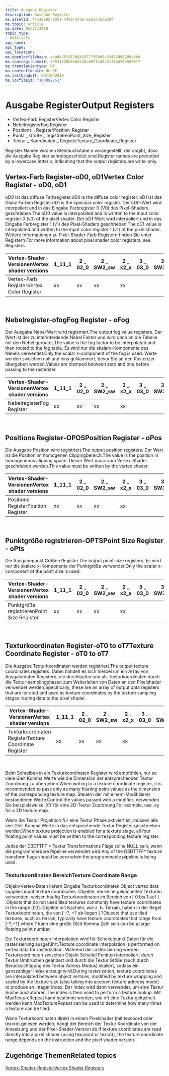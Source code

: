 ```yaml
---
title: Ausgabe Register
description: Ausgabe Register
ms.assetid: 44148185-1051-44b9-afde-a2ecd76c829f
ms.topic: article
ms.date: 05/31/2018
topic_type:
- kbArticle
api_name: ''
api_type: ''
api_location: ''
ms.openlocfilehash: e4a0b397d17b841877796bd9c33432896208ed6d
ms.sourcegitcommit: 2d531328b6ed82d4ad971a45a5131b430c5866f7
ms.translationtype: HT
ms.contentlocale: de-DE
ms.lasthandoff: 09/16/2019
ms.locfileid: "104992751"
---
```

# <a name="output-registers"></a><span data-ttu-id="724fe-103">Ausgabe Register</span><span class="sxs-lookup"><span data-stu-id="724fe-103">Output Registers</span></span>

-   <span data-ttu-id="724fe-104">Vertex-Farb Register</span><span class="sxs-lookup"><span data-stu-id="724fe-104">Vertex Color Register</span></span>
-   <span data-ttu-id="724fe-105">Nebelregister</span><span class="sxs-lookup"><span data-stu-id="724fe-105">Fog Register</span></span>
-   <span data-ttu-id="724fe-106">Positions \_ Register</span><span class="sxs-lookup"><span data-stu-id="724fe-106">Position\_Register</span></span>
-   <span data-ttu-id="724fe-107">Punkt \_ Größe \_ registrieren</span><span class="sxs-lookup"><span data-stu-id="724fe-107">Point\_Size\_Register</span></span>
-   <span data-ttu-id="724fe-108">Textur \_ Koordinaten \_ Register</span><span class="sxs-lookup"><span data-stu-id="724fe-108">Texture\_Coordinate\_Register</span></span>

<span data-ttu-id="724fe-109">Register Namen wird ein Kleinbuchstabe o vorangestellt, der angibt, dass die Ausgabe Register schreibgeschützt sind.</span><span class="sxs-lookup"><span data-stu-id="724fe-109">Register names are preceded by a lowercase letter o, indicating that the output registers are write-only.</span></span>

## <a name="vertex-color-register---od0-od1"></a><span data-ttu-id="724fe-110">Vertex-Farb Register-oD0, oD1</span><span class="sxs-lookup"><span data-stu-id="724fe-110">Vertex Color Register - oD0, oD1</span></span>

<span data-ttu-id="724fe-111">oD0 ist das diffuse Farbregister.</span><span class="sxs-lookup"><span data-stu-id="724fe-111">oD0 is the diffuse color register.</span></span> <span data-ttu-id="724fe-112">oD1 ist das Glanz Farben Register.</span><span class="sxs-lookup"><span data-stu-id="724fe-112">oD1 is the specular color register.</span></span> <span data-ttu-id="724fe-113">Der oD0-Wert wird interpoliert und in das Eingabe Farbregister 0 (V0) des Pixel-Shaders geschrieben.</span><span class="sxs-lookup"><span data-stu-id="724fe-113">The oD0 value is interpolated and is written to the input color register 0 (v0) of the pixel shader.</span></span> <span data-ttu-id="724fe-114">Der oD1-Wert wird interpoliert und in das Eingabe Farbregister 1 (v1) des Pixel-Shaders geschrieben.</span><span class="sxs-lookup"><span data-stu-id="724fe-114">The oD1 value is interpolated and written to the input color register 1 (v1) of the pixel shader.</span></span> <span data-ttu-id="724fe-115">Weitere Informationen zu Pixel-Shader-Farb Registern finden Sie unter Registern.</span><span class="sxs-lookup"><span data-stu-id="724fe-115">For more information about pixel shader color registers, see Registers.</span></span>



| <span data-ttu-id="724fe-116">Vertex-Shader-Versionen</span><span class="sxs-lookup"><span data-stu-id="724fe-116">Vertex shader versions</span></span> | <span data-ttu-id="724fe-117">1\_1</span><span class="sxs-lookup"><span data-stu-id="724fe-117">1\_1</span></span> | <span data-ttu-id="724fe-118">2 \_ 0</span><span class="sxs-lookup"><span data-stu-id="724fe-118">2\_0</span></span> | <span data-ttu-id="724fe-119">2 \_ SW</span><span class="sxs-lookup"><span data-stu-id="724fe-119">2\_sw</span></span> | <span data-ttu-id="724fe-120">2 \_ x</span><span class="sxs-lookup"><span data-stu-id="724fe-120">2\_x</span></span> | <span data-ttu-id="724fe-121">3 \_ 0</span><span class="sxs-lookup"><span data-stu-id="724fe-121">3\_0</span></span> | <span data-ttu-id="724fe-122">3 \_ SW</span><span class="sxs-lookup"><span data-stu-id="724fe-122">3\_sw</span></span> |
|------------------------|------|------|-------|------|------|-------|
| <span data-ttu-id="724fe-123">Vertex-Farb Register</span><span class="sxs-lookup"><span data-stu-id="724fe-123">Vertex Color Register</span></span>  | <span data-ttu-id="724fe-124">x</span><span class="sxs-lookup"><span data-stu-id="724fe-124">x</span></span>    | <span data-ttu-id="724fe-125">x</span><span class="sxs-lookup"><span data-stu-id="724fe-125">x</span></span>    | <span data-ttu-id="724fe-126">x</span><span class="sxs-lookup"><span data-stu-id="724fe-126">x</span></span>     | <span data-ttu-id="724fe-127">x</span><span class="sxs-lookup"><span data-stu-id="724fe-127">x</span></span>    |      |       |



 

## <a name="fog-register---ofog"></a><span data-ttu-id="724fe-128">Nebelregister-ofog</span><span class="sxs-lookup"><span data-stu-id="724fe-128">Fog Register - oFog</span></span>

<span data-ttu-id="724fe-129">Der Ausgabe Nebel Wert wird registriert.</span><span class="sxs-lookup"><span data-stu-id="724fe-129">The output fog value registers.</span></span> <span data-ttu-id="724fe-130">Der Wert ist der zu interinterdende Nebel Faktor und wird dann an die Tabelle mit den Nebel geroutet.</span><span class="sxs-lookup"><span data-stu-id="724fe-130">The value is the fog factor to be interpolated and then routed to the fog table.</span></span> <span data-ttu-id="724fe-131">Es wird nur die skalarx-Komponente des Nebels verwendet.</span><span class="sxs-lookup"><span data-stu-id="724fe-131">Only the scalar x-component of the fog is used.</span></span> <span data-ttu-id="724fe-132">Werte werden zwischen null und eins geklammert, bevor Sie an den Rasterizer übergeben werden.</span><span class="sxs-lookup"><span data-stu-id="724fe-132">Values are clamped between zero and one before passing to the rasterizer.</span></span>



| <span data-ttu-id="724fe-133">Vertex-Shader-Versionen</span><span class="sxs-lookup"><span data-stu-id="724fe-133">Vertex shader versions</span></span> | <span data-ttu-id="724fe-134">1\_1</span><span class="sxs-lookup"><span data-stu-id="724fe-134">1\_1</span></span> | <span data-ttu-id="724fe-135">2 \_ 0</span><span class="sxs-lookup"><span data-stu-id="724fe-135">2\_0</span></span> | <span data-ttu-id="724fe-136">2 \_ SW</span><span class="sxs-lookup"><span data-stu-id="724fe-136">2\_sw</span></span> | <span data-ttu-id="724fe-137">2 \_ x</span><span class="sxs-lookup"><span data-stu-id="724fe-137">2\_x</span></span> | <span data-ttu-id="724fe-138">3 \_ 0</span><span class="sxs-lookup"><span data-stu-id="724fe-138">3\_0</span></span> | <span data-ttu-id="724fe-139">3 \_ SW</span><span class="sxs-lookup"><span data-stu-id="724fe-139">3\_sw</span></span> |
|------------------------|------|------|-------|------|------|-------|
| <span data-ttu-id="724fe-140">Nebelregister</span><span class="sxs-lookup"><span data-stu-id="724fe-140">Fog Register</span></span>           | <span data-ttu-id="724fe-141">x</span><span class="sxs-lookup"><span data-stu-id="724fe-141">x</span></span>    | <span data-ttu-id="724fe-142">x</span><span class="sxs-lookup"><span data-stu-id="724fe-142">x</span></span>    | <span data-ttu-id="724fe-143">x</span><span class="sxs-lookup"><span data-stu-id="724fe-143">x</span></span>     | <span data-ttu-id="724fe-144">x</span><span class="sxs-lookup"><span data-stu-id="724fe-144">x</span></span>    |      |       |



 

## <a name="position-register---opos"></a><span data-ttu-id="724fe-145">Positions Register-OPOS</span><span class="sxs-lookup"><span data-stu-id="724fe-145">Position Register - oPos</span></span>

<span data-ttu-id="724fe-146">Die Ausgabe Position wird registriert.</span><span class="sxs-lookup"><span data-stu-id="724fe-146">The output position registers.</span></span> <span data-ttu-id="724fe-147">Der Wert ist die Position im homogenen Clippingbereich.</span><span class="sxs-lookup"><span data-stu-id="724fe-147">The value is the position in homogeneous clipping space.</span></span> <span data-ttu-id="724fe-148">Dieser Wert muss vom Vertex-Shader geschrieben werden.</span><span class="sxs-lookup"><span data-stu-id="724fe-148">This value must be written by the vertex shader.</span></span>



| <span data-ttu-id="724fe-149">Vertex-Shader-Versionen</span><span class="sxs-lookup"><span data-stu-id="724fe-149">Vertex shader versions</span></span> | <span data-ttu-id="724fe-150">1\_1</span><span class="sxs-lookup"><span data-stu-id="724fe-150">1\_1</span></span> | <span data-ttu-id="724fe-151">2 \_ 0</span><span class="sxs-lookup"><span data-stu-id="724fe-151">2\_0</span></span> | <span data-ttu-id="724fe-152">2 \_ SW</span><span class="sxs-lookup"><span data-stu-id="724fe-152">2\_sw</span></span> | <span data-ttu-id="724fe-153">2 \_ x</span><span class="sxs-lookup"><span data-stu-id="724fe-153">2\_x</span></span> | <span data-ttu-id="724fe-154">3 \_ 0</span><span class="sxs-lookup"><span data-stu-id="724fe-154">3\_0</span></span> | <span data-ttu-id="724fe-155">3 \_ SW</span><span class="sxs-lookup"><span data-stu-id="724fe-155">3\_sw</span></span> |
|------------------------|------|------|-------|------|------|-------|
| <span data-ttu-id="724fe-156">Positions Register</span><span class="sxs-lookup"><span data-stu-id="724fe-156">Position Register</span></span>      | <span data-ttu-id="724fe-157">x</span><span class="sxs-lookup"><span data-stu-id="724fe-157">x</span></span>    | <span data-ttu-id="724fe-158">x</span><span class="sxs-lookup"><span data-stu-id="724fe-158">x</span></span>    | <span data-ttu-id="724fe-159">x</span><span class="sxs-lookup"><span data-stu-id="724fe-159">x</span></span>     | <span data-ttu-id="724fe-160">x</span><span class="sxs-lookup"><span data-stu-id="724fe-160">x</span></span>    |      |       |



 

## <a name="point-size-register---opts"></a><span data-ttu-id="724fe-161">Punktgröße registrieren-OPTS</span><span class="sxs-lookup"><span data-stu-id="724fe-161">Point Size Register - oPts</span></span>

<span data-ttu-id="724fe-162">Die Ausgabepunkt Größen Register.</span><span class="sxs-lookup"><span data-stu-id="724fe-162">The output point-size registers.</span></span> <span data-ttu-id="724fe-163">Es wird nur die skalare x-Komponente der Punktgröße verwendet.</span><span class="sxs-lookup"><span data-stu-id="724fe-163">Only the scalar x-component of the point size is used.</span></span>



| <span data-ttu-id="724fe-164">Vertex-Shader-Versionen</span><span class="sxs-lookup"><span data-stu-id="724fe-164">Vertex shader versions</span></span> | <span data-ttu-id="724fe-165">1\_1</span><span class="sxs-lookup"><span data-stu-id="724fe-165">1\_1</span></span> | <span data-ttu-id="724fe-166">2 \_ 0</span><span class="sxs-lookup"><span data-stu-id="724fe-166">2\_0</span></span> | <span data-ttu-id="724fe-167">2 \_ SW</span><span class="sxs-lookup"><span data-stu-id="724fe-167">2\_sw</span></span> | <span data-ttu-id="724fe-168">2 \_ x</span><span class="sxs-lookup"><span data-stu-id="724fe-168">2\_x</span></span> | <span data-ttu-id="724fe-169">3 \_ 0</span><span class="sxs-lookup"><span data-stu-id="724fe-169">3\_0</span></span> | <span data-ttu-id="724fe-170">3 \_ SW</span><span class="sxs-lookup"><span data-stu-id="724fe-170">3\_sw</span></span> |
|------------------------|------|------|-------|------|------|-------|
| <span data-ttu-id="724fe-171">Punktgröße registrieren</span><span class="sxs-lookup"><span data-stu-id="724fe-171">Point Size Register</span></span>    | <span data-ttu-id="724fe-172">x</span><span class="sxs-lookup"><span data-stu-id="724fe-172">x</span></span>    | <span data-ttu-id="724fe-173">x</span><span class="sxs-lookup"><span data-stu-id="724fe-173">x</span></span>    | <span data-ttu-id="724fe-174">x</span><span class="sxs-lookup"><span data-stu-id="724fe-174">x</span></span>     | <span data-ttu-id="724fe-175">x</span><span class="sxs-lookup"><span data-stu-id="724fe-175">x</span></span>    |      |       |



 

## <a name="texture-coordinate-register---ot0-to-ot7"></a><span data-ttu-id="724fe-176">Texturkoordinaten Register-oT0 to oT7</span><span class="sxs-lookup"><span data-stu-id="724fe-176">Texture Coordinate Register - oT0 to oT7</span></span>

<span data-ttu-id="724fe-177">Die Ausgabe Texturkoordinaten werden registriert.</span><span class="sxs-lookup"><span data-stu-id="724fe-177">The output texture coordinates registers.</span></span> <span data-ttu-id="724fe-178">Dabei handelt es sich hierbei um ein Array von Ausgabedaten Registern, die durchlaufen und als Texturkoordinaten durch die Textur-samplingphasen zum Weiterleiten von Daten an den Pixelshader verwendet werden.</span><span class="sxs-lookup"><span data-stu-id="724fe-178">Specifically, these are an array of output data registers that are iterated and used as texture coordinates by the texture sampling stages routing data to the pixel shader.</span></span>



| <span data-ttu-id="724fe-179">Vertex-Shader-Versionen</span><span class="sxs-lookup"><span data-stu-id="724fe-179">Vertex shader versions</span></span>      | <span data-ttu-id="724fe-180">1\_1</span><span class="sxs-lookup"><span data-stu-id="724fe-180">1\_1</span></span> | <span data-ttu-id="724fe-181">2 \_ 0</span><span class="sxs-lookup"><span data-stu-id="724fe-181">2\_0</span></span> | <span data-ttu-id="724fe-182">2 \_ SW</span><span class="sxs-lookup"><span data-stu-id="724fe-182">2\_sw</span></span> | <span data-ttu-id="724fe-183">2 \_ x</span><span class="sxs-lookup"><span data-stu-id="724fe-183">2\_x</span></span> | <span data-ttu-id="724fe-184">3 \_ 0</span><span class="sxs-lookup"><span data-stu-id="724fe-184">3\_0</span></span> | <span data-ttu-id="724fe-185">3 \_ SW</span><span class="sxs-lookup"><span data-stu-id="724fe-185">3\_sw</span></span> |
|-----------------------------|------|------|-------|------|------|-------|
| <span data-ttu-id="724fe-186">Texturkoordinaten Register</span><span class="sxs-lookup"><span data-stu-id="724fe-186">Texture Coordinate Register</span></span> | <span data-ttu-id="724fe-187">x</span><span class="sxs-lookup"><span data-stu-id="724fe-187">x</span></span>    | <span data-ttu-id="724fe-188">x</span><span class="sxs-lookup"><span data-stu-id="724fe-188">x</span></span>    | <span data-ttu-id="724fe-189">x</span><span class="sxs-lookup"><span data-stu-id="724fe-189">x</span></span>     | <span data-ttu-id="724fe-190">x</span><span class="sxs-lookup"><span data-stu-id="724fe-190">x</span></span>    |      |       |



 

<span data-ttu-id="724fe-191">Beim Schreiben in ein Texturkoordinaten Register wird empfohlen, nur so viele Gleit Komma Werte wie die Dimension der entsprechenden Textur Zuordnung zu übergeben.</span><span class="sxs-lookup"><span data-stu-id="724fe-191">When writing to a texture coordinate register, it is recommended to pass only as many floating point values as the dimension of the corresponding texture map.</span></span> <span data-ttu-id="724fe-192">Steuern der mit einem-Modifizierer bestandenen Werte.</span><span class="sxs-lookup"><span data-stu-id="724fe-192">Control the values passed with a modifier.</span></span> <span data-ttu-id="724fe-193">Verwenden Sie beispielsweise. XY für eine 2D-Textur Zuordnung.</span><span class="sxs-lookup"><span data-stu-id="724fe-193">For example, use .xy for a 2D texture map.</span></span>

<span data-ttu-id="724fe-194">Wenn die Textur Projektion für eine Textur Phase aktiviert ist, müssen alle vier Gleit Komma Werte in das entsprechende Textur Register geschrieben werden.</span><span class="sxs-lookup"><span data-stu-id="724fe-194">When texture projection is enabled for a texture stage, all four floating point values must be written to the corresponding texture register.</span></span>

<span data-ttu-id="724fe-195">Jedes der D3DTTFF \* Textur Transformations Flags sollte NULL sein, wenn die programmierbare Pipeline verwendet wird.</span><span class="sxs-lookup"><span data-stu-id="724fe-195">Any of the D3DTTFF\* texture transform flags should be zero when the programmable pipeline is being used.</span></span>

### <a name="texture-coordinate-range"></a><span data-ttu-id="724fe-196">Texturkoordinaten Bereich</span><span class="sxs-lookup"><span data-stu-id="724fe-196">Texture Coordinate Range</span></span>

<span data-ttu-id="724fe-197">Objekt-Vertex-Daten liefern Eingabe Texturkoordinaten.</span><span class="sxs-lookup"><span data-stu-id="724fe-197">Object vertex data supplies input texture coordinates.</span></span> <span data-ttu-id="724fe-198">Objekte, die keine gekachelten Texturen verwenden, weisen häufig Texturkoordinaten im Bereich von \[ 0 bis 1 auf \] .</span><span class="sxs-lookup"><span data-stu-id="724fe-198">Objects that do not used tiled textures commonly have texture coordinates in the range \[0,1\].</span></span> <span data-ttu-id="724fe-199">Objekte mit Kacheln, wie z. b. Terrain, haben in der Regel Texturkoordinaten, die von \[ -?, +? ab liegen \] ?</span><span class="sxs-lookup"><span data-stu-id="724fe-199">Objects that use tiled textures, such as terrain, typically have texture coordinates that range from \[-?,+?\] where ?</span></span> <span data-ttu-id="724fe-200">kann eine große Gleit Komma Zahl sein.</span><span class="sxs-lookup"><span data-stu-id="724fe-200">can be a large floating point number.</span></span>

<span data-ttu-id="724fe-201">Die Texturkoordinaten Interpolation wird für Scheitelpunkt Daten für die rasterisierung ausgeführt.</span><span class="sxs-lookup"><span data-stu-id="724fe-201">Texture coordinate interpolation is performed on vertex data for rasterization.</span></span> <span data-ttu-id="724fe-202">Während der rasterisierung werden Texturkoordinaten zwischen Objekt Scheitel Punkten interpoliert, durch Textur Umbrüchen geändert und durch die Textur Größe (auch durch Berücksichtigung des Textur Adress Modus) skaliert, sodass ein ganzzahliger Index erzeugt wird.</span><span class="sxs-lookup"><span data-stu-id="724fe-202">During rasterization, texture coordinates are interpolated between object vertices, modified by texture wrapping and scaled by the texture size (also taking into account texture address mode) to produce an integer index.</span></span> <span data-ttu-id="724fe-203">Der Index wird dann verwendet, um eine Textur Suche auszuführen.</span><span class="sxs-lookup"><span data-stu-id="724fe-203">The index is then used to perform a texture lookup.</span></span> <span data-ttu-id="724fe-204">Mit MaxTextureRepeat kann bestimmt werden, wie oft eine Textur gekachelt werden kann.</span><span class="sxs-lookup"><span data-stu-id="724fe-204">MaxTextureRepeat can be used to determine how many times a texture can be tiled.</span></span>

<span data-ttu-id="724fe-205">Wenn Texturkoordinaten direkt in einem Pixelshader (mit texcoord oder texcrd) gelesen werden, hängt der Bereich der Textur Koordinate von der Anweisung und der Pixel-Shader-Version ab.</span><span class="sxs-lookup"><span data-stu-id="724fe-205">If texture coordinates are read directly into a pixel shader (using texcoord or texcrd), the texture coordinate range depends on the instruction and the pixel shader version.</span></span>

## <a name="related-topics"></a><span data-ttu-id="724fe-206">Zugehörige Themen</span><span class="sxs-lookup"><span data-stu-id="724fe-206">Related topics</span></span>

<dl> <dt>

[<span data-ttu-id="724fe-207">Vertex-Shader-Register</span><span class="sxs-lookup"><span data-stu-id="724fe-207">Vertex Shader Registers</span></span>](dx9-graphics-reference-asm-vs-registers.md)
</dt> </dl>

 

 




